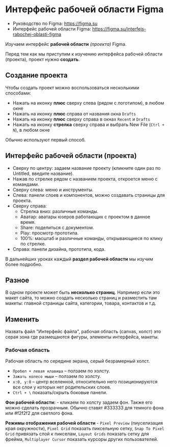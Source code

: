 # Интерфейс рабочей области Figma
* Руководство по Figma: https://figma.su
* Интерфейс рабочей области Figma: https://figma.su/interfejs-rabochej-oblasti-figma

Изучаем интерфейс **рабочей области** *(проекта)* Figma.

Перед тем как мы приступим к изучению интерфейса рабочей области (проекта), проект нужно **создать**.

## Создание проекта
Чтобы создать проект можно воспользоваться несколькими способами:

* Нажать на иконку **плюс** сверху слева (рядом с логотипом), в любом окне
* Нажать на иконку **плюс** справа от названия окна `Drafts`
* Нажать на иконку **плюс** сверху справа в окнах `Recent` и `Drafts`
* Нажать на иконку **стрелка** сверху справа и выбрать New File (`Ctrl + N`), в любом окне

Обычно используют первый способ.

## Интерфейс рабочей области (проекта)
* Сверху по центру: задаем название проекту (кликните один раз по Untitled, введите название).
* Нажав по стрелке рядом с названием проекта, откроется меню с командами.
* Сверху слева: меню и инструменты.
* Слева: панели слоев и компонентов, можно создавать страницы для проекта.
* Сверху справа:
    * Стрелка вниз: различные команды.
    * Аватар: аватары юзеров работающих с проектом в данное время.
    * Share: поделиться с документом.
    * Play: просмотр прототипа.
    * 100%: масштаб и различные команды, открывающиеся по клику по стрелке.
* Справа: панели дизайна, прототипа, кода.

В дальнейших уроках каждый **раздел рабочей области** мы изучим более подробно.

## Разное
В одном проекте может быть **несколько страниц**. Например если это макет сайта, то можно создать несколько страниц и разместить там макеты:  главной страницы сайта, категории, товара, контактов и т.д.

## Изменить
Назвать файл "Интерфейс файла", рабочая область (canvas, холст) это серая зона где размещаются фигуры, элементы интерфейса, макеты.

### Рабочая область
Рабочая область по середине экрана, серый безрамерный холст.

* `Пробел + левая клавиша` &ndash; ползаем по холсту.
* `Зажать колесо мыши` &ndash; ползаем по холсту.
* `x:0, y:0` &ndash; центр вселенной, относительно него позиционируются все слои у которых нет родительских слоев.
* `Ctrl + \` показать/скрыть боковые панели.

**Фон рабочей области:** - кликаем по холсту задаем фон. Также его можно сделать прозрачным. Обычно ставят #333333 для темного фона или #f2f2f2 для светлого фона.

**Режимы отображения рабочей области** - `Pixel Preview` (пиуселизация края окружности), `Pixel Grid` показать пиксельную сетку, `Snap To Pixel Grid` привязать слой к пикселам, `Layout Grids` показать сетку для фрейма, `Multiplayer Cursor` показать курсоры других пользователей.